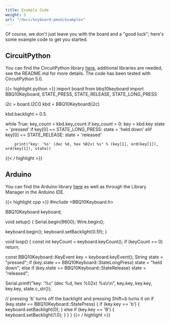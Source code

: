 ```yaml
---
title: Example Code
weight: 3
url: "/docs/keyboard-pmod/examples"
---
```


Of course, we don't just leave you with the board and a "good luck"; here's some example code to get you started.

## CircuitPython

You can find the CircuitPython library [here](https://github.com/arturo182/arturo182_CircuitPython_BBQ10Keyboard), additional libraries are needed, see the README.md for more details. The code has been tested with CircuitPython 5.0.

{{< highlight python >}}
import board
from bbq10keyboard import BBQ10Keyboard, STATE_PRESS, STATE_RELEASE, STATE_LONG_PRESS

i2c = board.I2C()
kbd = BBQ10Keyboard(i2c)

kbd.backlight = 0.5

while True:
    key_count = kbd.key_count
    if key_count > 0:
        key = kbd.key
        state = 'pressed'
        if key[0] == STATE_LONG_PRESS:
            state = 'held down'
        elif key[0] == STATE_RELEASE:
            state = 'released'

        print("key: '%s' (dec %d, hex %02x) %s" % (key[1], ord(key[1]), ord(key[1]), state))
{{< / highlight >}}

## Arduino

You can find the Arduino library [here](https://github.com/arturo182/arduino_bbq10kbd) as well as through the Library Manager in the Arduino IDE.

{{< highlight cpp >}}
#include <BBQ10Keyboard.h>

BBQ10Keyboard keyboard;

void setup()
{
  Serial.begin(9600);
  Wire.begin();

  keyboard.begin();
  keyboard.setBacklight(0.5f);
}

void loop()
{
  const int keyCount = keyboard.keyCount();
  if (keyCount == 0)
    return;

  const BBQ10Keyboard::KeyEvent key = keyboard.keyEvent();
  String state = "pressed";
  if (key.state == BBQ10Keyboard::StateLongPress)
    state = "held down";
  else if (key.state == BBQ10Keyboard::StateRelease)
    state = "released";

  Serial.printf("key: '%c' (dec %d, hex %02x) %s\r\n", key.key, key.key, key.key, state.c_str());

  // pressing 'b' turns off the backlight and pressing Shift+b turns it on
  if (key.state == BBQ10Keyboard::StatePress) {
    if (key.key == 'b') {
      keyboard.setBacklight(0);
    } else if (key.key == 'B') {
      keyboard.setBacklight(1.0);
    }
  }
}
{{< / highlight >}}
